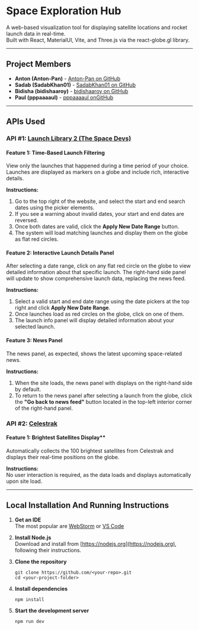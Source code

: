 # Space Exploration Hub

A web-based visualization tool for displaying satellite locations and rocket launch data in real-time.\
Built with React, MaterialUI, Vite, and Three.js via the react-globe.gl library.

---

## Project Members

- **Anton (Anton-Pan)** - [Anton-Pan on GitHub](https://github.com/Anton-Pan)
- **Sadab (SadabKhan01)** - [SadabKhan01 on GitHub](https://github.com/SadabKhan01)
- **Bidisha (bidishaaroy)** - [bidishaaroy on GitHub](https://github.com/bidishaaroy)
- **Paul (pppaaaaul)** - [pppaaaaul onGitHub](https://github.com/pppaaaaul)

---

## APIs Used

### API #1: [Launch Library 2 (The Space Devs)](https://thespacedevs.com/llapi)

#### Feature 1: Time-Based Launch Filtering 
  View only the launches that happened during a time period of your choice. Launches are displayed as markers on a globe and include rich, interactive details.  

  **Instructions:**  
  1. Go to the top right of the website, and select the start and end search dates using the picker elements.  
  2. If you see a warning about invalid dates, your start and end dates are reversed.  
  3. Once both dates are valid, click the **Apply New Date Range** button.  
  4. The system will load matching launches and display them on the globe as flat red circles.

#### Feature 2: Interactive Launch Details Panel
  After selecting a date range, click on any flat red circle on the globe to view detailed information about that specific launch. The right-hand side panel will update to show comprehensive launch data, replacing the news feed.  

  **Instructions:**  
  1. Select a valid start and end date range using the date pickers at the top right and click **Apply New Date Range**.  
  2. Once launches load as red circles on the globe, click on one of them.  
  3. The launch info panel will display detailed information about your selected launch.

#### Feature 3: News Panel
  The news panel, as expected, shows the latest upcoming space-related news. 

  **Instructions:**  
  1. When the site loads, the news panel with displays on the right-hand side by default.  
  2. To return to the news panel after selecting a launch from the globe, click the **"Go back to news feed"** button located in the top-left interior corner of the right-hand panel.


### API #2: [Celestrak](https://celestrak.org/)

#### Feature 1: Brightest Satellites Display**
  Automatically collects the 100 brightest satellites from Celestrak and displays their real-time positions on the globe.  

  **Instructions:**  
  No user interaction is required, as the data loads and displays automatically upon site load.


---

## Local Installation And Running Instructions

1. **Get an IDE**  
   The most popular are [WebStorm](https://www.jetbrains.com/webstorm/) or [VS Code](https://code.visualstudio.com/)

2. **Install Node.js**  
   Download and install from [https://nodejs.org](https://nodejs.org), following their instructions.

3. **Clone the repository**
   ```
   git clone https://github.com/<your-repo>.git
   cd <your-project-folder>
   ```

4. **Install dependencies**
   ```
   npm install
   ```

5. **Start the development server**
   ```
   npm run dev
   ```
